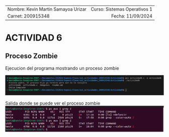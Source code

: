 |              |                |
|    :---      |      ---:      |
| Nombre: Kevin Martin Samayoa Urizar | Curso: Sistemas Operativos 1 |
| Carnet: 200915348                   | Fecha: 11/09/2024            |

# ACTIVIDAD 6

## Proceso Zombie

Ejecucion del programa mostrando un proceso zombie

![imagen1](Imagenes/EjecucionActividad6.png)

Salida donde se puede ver el proceso zombie
![imagen](Imagenes/ProcesoZombie.png)